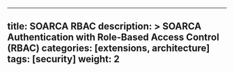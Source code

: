 
---

title: SOARCA RBAC
description: >
  SOARCA Authentication with Role-Based Access Control (RBAC)
categories: [extensions, architecture]
tags: [security]
weight: 2
---
